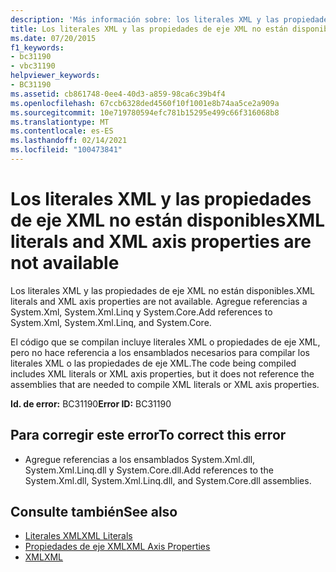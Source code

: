 ```yaml
---
description: 'Más información sobre: los literales XML y las propiedades del eje XML no están disponibles'
title: Los literales XML y las propiedades de eje XML no están disponibles
ms.date: 07/20/2015
f1_keywords:
- bc31190
- vbc31190
helpviewer_keywords:
- BC31190
ms.assetid: cb861748-0ee4-40d3-a859-98ca6c39b4f4
ms.openlocfilehash: 67ccb6328ded4560f10f1001e8b74aa5ce2a909a
ms.sourcegitcommit: 10e719780594efc781b15295e499c66f316068b8
ms.translationtype: MT
ms.contentlocale: es-ES
ms.lasthandoff: 02/14/2021
ms.locfileid: "100473841"
---
```

# <a name="xml-literals-and-xml-axis-properties-are-not-available"></a><span data-ttu-id="820cb-103">Los literales XML y las propiedades de eje XML no están disponibles</span><span class="sxs-lookup"><span data-stu-id="820cb-103">XML literals and XML axis properties are not available</span></span>

<span data-ttu-id="820cb-104">Los literales XML y las propiedades de eje XML no están disponibles.</span><span class="sxs-lookup"><span data-stu-id="820cb-104">XML literals and XML axis properties are not available.</span></span> <span data-ttu-id="820cb-105">Agregue referencias a System.Xml, System.Xml.Linq y System.Core.</span><span class="sxs-lookup"><span data-stu-id="820cb-105">Add references to System.Xml, System.Xml.Linq, and System.Core.</span></span>  
  
 <span data-ttu-id="820cb-106">El código que se compilan incluye literales XML o propiedades de eje XML, pero no hace referencia a los ensamblados necesarios para compilar los literales XML o las propiedades de eje XML.</span><span class="sxs-lookup"><span data-stu-id="820cb-106">The code being compiled includes XML literals or XML axis properties, but it does not reference the assemblies that are needed to compile XML literals or XML axis properties.</span></span>  
  
 <span data-ttu-id="820cb-107">**Id. de error:** BC31190</span><span class="sxs-lookup"><span data-stu-id="820cb-107">**Error ID:** BC31190</span></span>  
  
## <a name="to-correct-this-error"></a><span data-ttu-id="820cb-108">Para corregir este error</span><span class="sxs-lookup"><span data-stu-id="820cb-108">To correct this error</span></span>  
  
- <span data-ttu-id="820cb-109">Agregue referencias a los ensamblados System.Xml.dll, System.Xml.Linq.dll y System.Core.dll.</span><span class="sxs-lookup"><span data-stu-id="820cb-109">Add references to the System.Xml.dll, System.Xml.Linq.dll, and System.Core.dll assemblies.</span></span>  
  
## <a name="see-also"></a><span data-ttu-id="820cb-110">Consulte también</span><span class="sxs-lookup"><span data-stu-id="820cb-110">See also</span></span>

- [<span data-ttu-id="820cb-111">Literales XML</span><span class="sxs-lookup"><span data-stu-id="820cb-111">XML Literals</span></span>](../language-reference/xml-literals/index.md)
- [<span data-ttu-id="820cb-112">Propiedades de eje XML</span><span class="sxs-lookup"><span data-stu-id="820cb-112">XML Axis Properties</span></span>](../language-reference/xml-axis/index.md)
- [<span data-ttu-id="820cb-113">XML</span><span class="sxs-lookup"><span data-stu-id="820cb-113">XML</span></span>](../programming-guide/language-features/xml/index.md)
